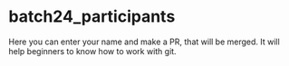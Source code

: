 # batch24_participants
Here you can enter your name and make a PR, that will be merged. It will help beginners to know how to work with git.
